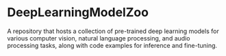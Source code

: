 # DeepLearningModelZoo
 A repository that hosts a collection of pre-trained deep learning models for various computer vision, natural language processing, and audio processing tasks, along with code examples for inference and fine-tuning.
